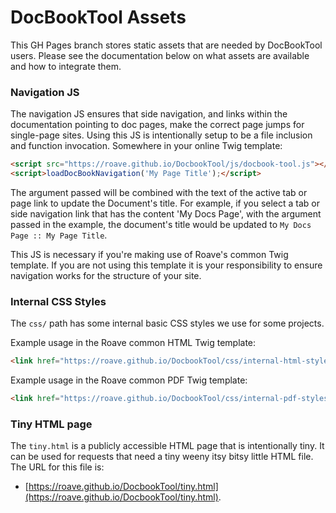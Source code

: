 # DocBookTool Assets

This GH Pages branch stores static assets that are needed by DocBookTool users. Please see the documentation below on
what assets are available and how to integrate them.

### Navigation JS

The navigation JS ensures that side navigation, and links within the documentation pointing to doc pages, make the
correct page jumps for single-page sites. Using this JS is intentionally setup to be a file inclusion and function
invocation. Somewhere in your online Twig template:

```html
<script src="https://roave.github.io/DocbookTool/js/docbook-tool.js"></script>
<script>loadDocBookNavigation('My Page Title');</script>
```

The argument passed will be combined with the text of the active tab or page link to update the Document's title. For
example, if you select a tab or side navigation link that has the content 'My Docs Page', with the argument passed in
the example, the document's title would be updated to `My Docs Page :: My Page Title`.

This JS is necessary if you're making use of Roave's common Twig template. If you are not using this template it is
your responsibility to ensure navigation works for the structure of your site.

### Internal CSS Styles

The `css/` path has some internal basic CSS styles we use for some projects.

Example usage in the Roave common HTML Twig template:

```html
<link href="https://roave.github.io/DocbookTool/css/internal-html-styles.css" rel="stylesheet" />
```

Example usage in the Roave common PDF Twig template:

```html
<link href="https://roave.github.io/DocbookTool/css/internal-pdf-styles.css" rel="stylesheet" />
```

### Tiny HTML page

The `tiny.html` is a publicly accessible HTML page that is intentionally tiny. It can be used for requests that need a
tiny weeny itsy bitsy little HTML file. The URL for this file is:

 * [https://roave.github.io/DocbookTool/tiny.html](https://roave.github.io/DocbookTool/tiny.html).
